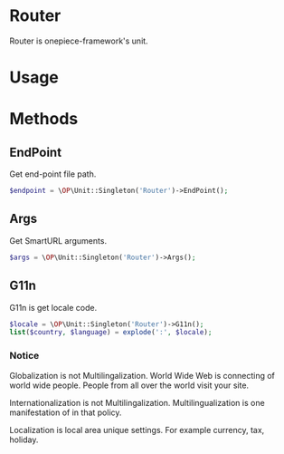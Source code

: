 Router
===

 Router is onepiece-framework's unit.

# Usage

# Methods

## EndPoint

 Get end-point file path.

```php
$endpoint = \OP\Unit::Singleton('Router')->EndPoint();
```

## Args

 Get SmartURL arguments.

```php
$args = \OP\Unit::Singleton('Router')->Args();
```

## G11n

 G11n is get locale code.

```php
$locale = \OP\Unit::Singleton('Router')->G11n();
list($country, $language) = explode(':', $locale);
```

### Notice

 Globalization is not Multilingalization.
 World Wide Web is connecting of world wide people.
 People from all over the world visit your site.

 Internationalization is not Multilingalization.
 Multilingualization is one manifestation of in that policy.

 Localization is local area unique settings.
 For example currency, tax, holiday.
